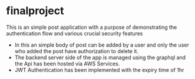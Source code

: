 # finalproject
This is an simple post application with a purpose of demonstrating the authentication flow and various crucial security features
- In this an simple body of post can be added by a user and only the user who added the post have authorization to delete it.
- The backend server side of the app is managed using the graphql and the Api has been hosted via AWS Services.
- JWT Authentication has been implemented with the expiry time of 1hr